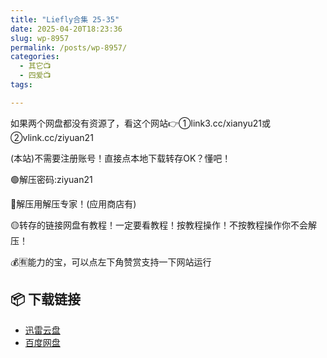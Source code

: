 ```yaml
---
title: "Liefly合集 25-35"
date: 2025-04-20T18:23:36
slug: wp-8957
permalink: /posts/wp-8957/
categories:
  - 其它📺
  - 四爱📺
tags:

---
```


如果两个网盘都没有资源了，看这个网站👉①link3.cc/xianyu21或②vlink.cc/ziyuan21

(本站)不需要注册账号！直接点本地下载转存OK？懂吧！

🟢解压密码:ziyuan21

🔵解压用解压专家！(应用商店有)

🟡转存的链接网盘有教程！一定要看教程！按教程操作！不按教程操作你不会解压！

💰🈶能力的宝，可以点左下角赞赏支持一下网站运行

## 📦 下载链接
- [迅雷云盘](https://blziyuan21.com/pay-download/8957?key=2b28a6b5fa&down_id=0)
- [百度网盘](https://blziyuan21.com/pay-download/8957?key=2b28a6b5fa&down_id=1)

